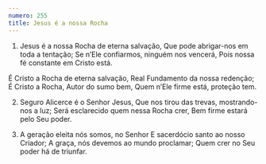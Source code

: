 ```yaml
---
numero: 255
title: Jesus é a nossa Rocha
---
```

1. Jesus é a nossa Rocha de eterna salvação,
Que pode abrigar-nos em toda a tentação;
Se n’Ele confiarmos, ninguém nos vencerá,
Pois nossa fé constante em Cristo está.

É Cristo a Rocha de eterna salvação,
Real Fundamento da nossa redenção;
É Cristo a Rocha, Autor do sumo bem,
Quem n’Ele firme está, proteção tem.

2. Seguro Alicerce é o Senhor Jesus,
Que nos tirou das trevas, mostrando-nos a luz;
Será esclarecido quem nessa Rocha crer,
Bem firme estará pelo Seu poder.

3. A geração eleita nós somos, no Senhor
E sacerdócio santo ao nosso Criador;
A graça, nós devemos ao mundo proclamar;
Quem crer no Seu poder há de triunfar.
